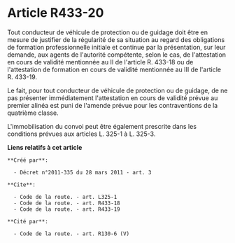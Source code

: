 # Article R433-20

Tout conducteur de véhicule de protection ou de guidage doit être en mesure de justifier de la régularité de sa situation au
regard des obligations de formation professionnelle initiale et continue par la présentation, sur leur demande, aux agents de
l'autorité compétente, selon le cas, de l'attestation en cours de validité mentionnée au II de l'article R. 433-18 ou de
l'attestation de formation en cours de validité mentionnée au III de l'article R. 433-19. 

Le fait, pour tout conducteur de véhicule de protection ou de guidage, de ne pas présenter immédiatement l'attestation en
cours de validité prévue au premier alinéa est puni de l'amende prévue pour les contraventions de la quatrième classe.

L'immobilisation du convoi peut être également prescrite dans les conditions prévues aux articles L. 325-1 à L. 325-3.

**Liens relatifs à cet article**

	**Créé par**:

	  - Décret n°2011-335 du 28 mars 2011 - art. 3

	**Cite**:

	  - Code de la route. - art. L325-1
	  - Code de la route. - art. R433-18
	  - Code de la route. - art. R433-19

	**Cité par**:

	  - Code de la route. - art. R130-6 (V)
